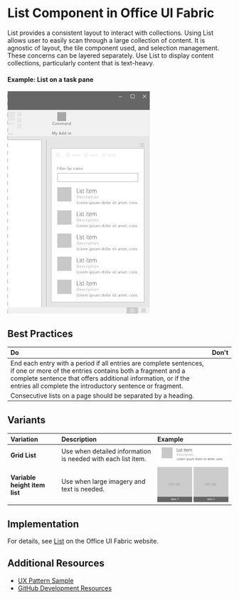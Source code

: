 # List Component in Office UI Fabric

List provides a consistent layout to interact with collections. Using List allows user to easily scan through a large collection of content. It is agnostic of layout, the tile component used, and selection management. These concerns can be layered separately. Use List to display content collections, particularly content that is text-heavy.
  
#### Example: List on a task pane

![An image showing the List](../images/overview_withApp_list.png)

## Best Practices

|**Do**|**Don't**|
|:------------|:--------------|
|End each entry with a period if all entries are complete sentences, if one or more of the entries contains both a fragment and a complete sentence that offers additional information, or if the entries all complete the introductory sentence or fragment.| |
|Consecutive lists on a page should be separated by a heading.| |

## Variants

|**Variation**|**Description**|**Example**|
|:------------|:--------------|:----------|
|**Grid List**|Use when detailed information is needed with each list item.|![Grid List image](../images/list.png)|
|**Variable height item list**|Use when large imagery and text is needed.|![Variable height item List image](../images/listGrid.png)|

## Implementation

For details, see [List](https://dev.office.com/fabric#/components/list) on the Office UI Fabric website.

## Additional Resources
* [UX Pattern Sample](https://office.visualstudio.com/DefaultCollection/OC/_git/GettingStarted-FabricReact)
* [GitHub Development Resources](https://github.com/OfficeDev/Office-Add-in-UX-Design-Patterns-Code)